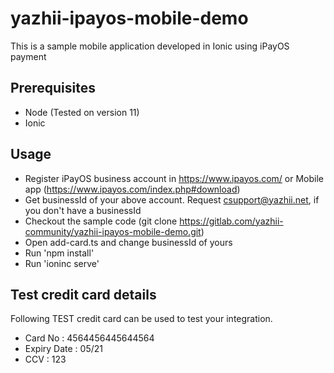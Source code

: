 # yazhii-ipayos-mobile-demo

This is a sample mobile application developed in Ionic using iPayOS payment

## Prerequisites
* Node (Tested on version 11)
* Ionic

## Usage
* Register iPayOS business account in https://www.ipayos.com/ or Mobile app (https://www.ipayos.com/index.php#download)
* Get businessId of your above account. Request csupport@yazhii.net, if you don't have a businessId
* Checkout the sample code (git clone https://gitlab.com/yazhii-community/yazhii-ipayos-mobile-demo.git) 
* Open add-card.ts and change businessId of yours
* Run 'npm install'
* Run 'ioninc serve'

## Test credit card details 
Following TEST credit card can be used to test your integration.

* Card No : 4564456445644564
* Expiry Date : 05/21
* CCV : 123
